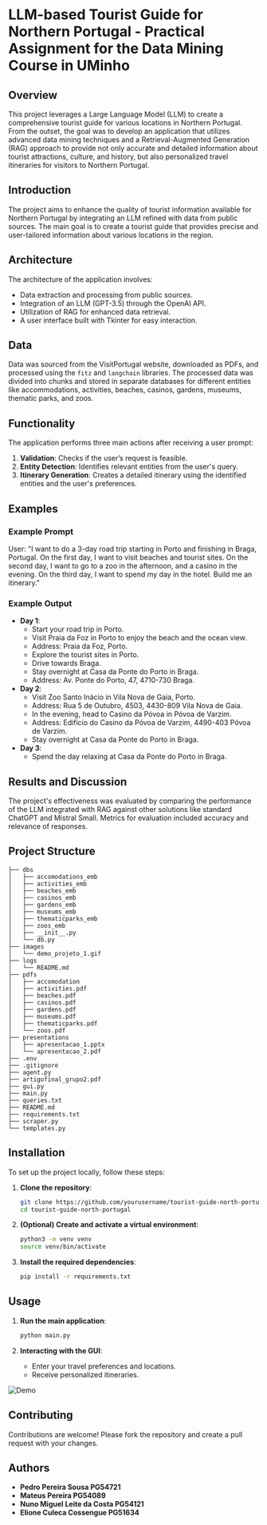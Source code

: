 # LLM-based Tourist Guide for Northern Portugal - Practical Assignment for the Data Mining Course in UMinho

## Overview

This project leverages a Large Language Model (LLM) to create a comprehensive tourist guide for various locations in Northern Portugal. From the outset, the goal was to develop an application that utilizes advanced data mining techniques and a Retrieval-Augmented Generation (RAG) approach to provide not only accurate and detailed information about tourist attractions, culture, and history, but also personalized travel itineraries for visitors to Northern Portugal.

## Introduction

The project aims to enhance the quality of tourist information available for Northern Portugal by integrating an LLM refined with data from public sources. The main goal is to create a tourist guide that provides precise and user-tailored information about various locations in the region.

## Architecture

The architecture of the application involves:
- Data extraction and processing from public sources.
- Integration of an LLM (GPT-3.5) through the OpenAI API.
- Utilization of RAG for enhanced data retrieval.
- A user interface built with Tkinter for easy interaction.

## Data

Data was sourced from the VisitPortugal website, downloaded as PDFs, and processed using the `fitz` and `langchain` libraries. The processed data was divided into chunks and stored in separate databases for different entities like accommodations, activities, beaches, casinos, gardens, museums, thematic parks, and zoos.

## Functionality

The application performs three main actions after receiving a user prompt:
1. **Validation**: Checks if the user’s request is feasible.
2. **Entity Detection**: Identifies relevant entities from the user's query.
3. **Itinerary Generation**: Creates a detailed itinerary using the identified entities and the user's preferences.

## Examples

### Example Prompt
User: "I want to do a 3-day road trip starting in Porto and finishing in Braga, Portugal. On the first day, I want to visit beaches and tourist sites. On the second day, I want to go to a zoo in the afternoon, and a casino in the evening. On the third day, I want to spend my day in the hotel. Build me an itinerary."

### Example Output
- **Day 1**:
  - Start your road trip in Porto.
  - Visit Praia da Foz in Porto to enjoy the beach and the ocean view.
  - Address: Praia da Foz, Porto.
  - Explore the tourist sites in Porto.
  - Drive towards Braga.
  - Stay overnight at Casa da Ponte do Porto in Braga.
  - Address: Av. Ponte do Porto, 47, 4710-730 Braga.
- **Day 2**:
  - Visit Zoo Santo Inácio in Vila Nova de Gaia, Porto.
  - Address: Rua 5 de Outubro, 4503, 4430-809 Vila Nova de Gaia.
  - In the evening, head to Casino da Póvoa in Póvoa de Varzim.
  - Address: Edifício do Casino da Póvoa de Varzim, 4490-403 Póvoa de Varzim.
  - Stay overnight at Casa da Ponte do Porto in Braga.
- **Day 3**:
  - Spend the day relaxing at Casa da Ponte do Porto in Braga.

## Results and Discussion

The project's effectiveness was evaluated by comparing the performance of the LLM integrated with RAG against other solutions like standard ChatGPT and Mistral Small. Metrics for evaluation included accuracy and relevance of responses.

## Project Structure

```plaintext
├── dbs
│   ├── accomodations_emb
│   ├── activities_emb
│   ├── beaches_emb
│   ├── casinos_emb
│   ├── gardens_emb
│   ├── museums_emb
│   ├── thematicparks_emb
│   ├── zoos_emb
│   ├── __init__.py
│   └── db.py
├── images
│   └── demo_projeto_1.gif
├── logs
│   └── README.md
├── pdfs
│   ├── accomodation
│   ├── activities.pdf
│   ├── beaches.pdf
│   ├── casinos.pdf
│   ├── gardens.pdf
│   ├── museums.pdf
│   ├── thematicparks.pdf
│   └── zoos.pdf
├── presentations
│   ├── apresentacao_1.pptx
│   └── apresentacao_2.pdf
├── .env
├── .gitignore
├── agent.py
├── artigofinal_grupo2.pdf
├── gui.py
├── main.py
├── queries.txt
├── README.md
├── requirements.txt
├── scraper.py
└── templates.py
```

## Installation

To set up the project locally, follow these steps:

1. **Clone the repository**:
    ```bash
    git clone https://github.com/yourusername/tourist-guide-north-portugal.git
    cd tourist-guide-north-portugal
    ```

2. **(Optional) Create and activate a virtual environment**:
    ```bash
    python3 -m venv venv
    source venv/bin/activate
    ```

3. **Install the required dependencies**:
    ```bash
    pip install -r requirements.txt
    ```

## Usage

1. **Run the main application**:
    ```bash
    python main.py
    ```

2. **Interacting with the GUI**:
   - Enter your travel preferences and locations.
   - Receive personalized itineraries.

![Demo](./images/demo_projeto_1.gif)

## Contributing

Contributions are welcome! Please fork the repository and create a pull request with your changes.

## Authors

- **Pedro Pereira Sousa PG54721**
- **Mateus Pereira PG54089**
- **Nuno Miguel Leite da Costa PG54121**
- **Elione Culeca Cossengue PG51634**
